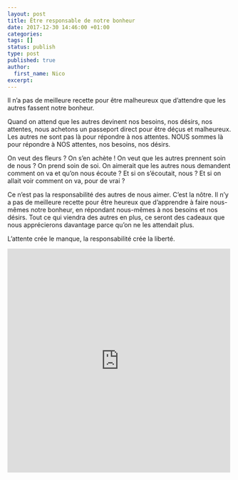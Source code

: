```yaml
---
layout: post
title: Être responsable de notre bonheur
date: 2017-12-30 14:46:00 +01:00
categories:
tags: []
status: publish
type: post
published: true
author:
  first_name: Nico
excerpt:
---
```


Il n’a pas de meilleure recette pour être malheureux que d’attendre que les autres fassent notre bonheur.

Quand on attend que les autres devinent nos besoins, nos désirs, nos attentes, nous achetons un passeport direct pour être déçus et malheureux. Les autres ne sont pas là pour répondre à nos attentes. NOUS sommes là pour répondre à NOS attentes, nos besoins, nos désirs.

On veut des fleurs ? On s’en achète ! On veut que les autres prennent soin de nous ? On prend soin de soi. On aimerait que les autres nous demandent comment on va et qu’on nous écoute ? Et si on s’écoutait, nous ? Et si on allait voir comment on va, pour de vrai ?

Ce n’est pas la responsabilité des autres de nous aimer. C’est la nôtre. Il n’y a pas de meilleure recette pour être heureux que d’apprendre à faire nous-mêmes notre bonheur, en répondant nous-mêmes à nos besoins et nos désirs. Tout ce qui viendra des autres en plus, ce seront des cadeaux que nous apprécierons davantage parce qu’on ne les attendait plus.

L’attente crée le manque, la responsabilité crée la liberté.

<iframe src="https://www.facebook.com/plugins/post.php?href=https%3A%2F%2Fwww.facebook.com%2Fceline.lacoursiere23%2Fphotos%2Fa.714046091998389.1073741828.713936025342729%2F1554164447986545%2F%3Ftype%3D3&width=500" width="500" height="503" style="border:none;overflow:hidden" scrolling="no" frameborder="0" allowTransparency="true"></iframe>
